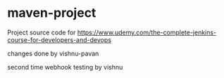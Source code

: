 # maven-project
Project source code for https://www.udemy.com/the-complete-jenkins-course-for-developers-and-devops

changes done by vishnu-pavan

second time webhook testing by vishnu
